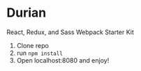 # Durian

React, Redux, and Sass Webpack Starter Kit

1) Clone repo
2) run `npm install`
3) Open localhost:8080 and enjoy!
